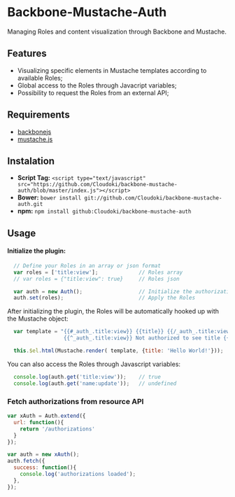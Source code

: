 # Backbone-Mustache-Auth

Managing Roles and content visualization through Backbone and Mustache.

## Features
- Visualizing specific elements in Mustache templates according to available Roles;
- Global access to the Roles through Javacript variables;
- Possibility to request the Roles from an external API;

## Requirements
- [backbonejs](http://backbonejs.org/)
- [mustache.js](https://github.com/janl/mustache.js/)

## Instalation
- **Script Tag:** `<script type="text/javascript" src="https://github.com/Cloudoki/backbone-mustache-auth/blob/master/index.js"></script>`
- **Bower:** `bower install git://github.com/Cloudoki/backbone-mustache-auth.git`
- **npm:** `npm install github:Cloudoki/backbone-mustache-auth`

## Usage
#### Initialize the plugin:
```javascript
  // Define your Roles in an array or json format
  var roles = ['title:view'];             // Roles array
  // var roles = {"title:view": true}     // Roles json

  var auth = new Auth();                  // Initialize the authorizations plugin
  auth.set(roles);                        // Apply the Roles
```

After initializing the plugin, the Roles will be automatically hooked up with the Mustache object:
```javascript
  var template = "{{#_auth_.title:view}} {{title}} {{/_auth_.title:view}} \
                  {{^_auth_.title:view}} Not authorized to see title {{/_auth_.title:view}}";

  this.$el.html(Mustache.render( template, {title: 'Hello World!'}));     // Render
```

You can also access the Roles through Javascript variables:
```javascript
  console.log(auth.get('title:view'));    // true
  console.log(auth.get('name:update'));   // undefined
```


### Fetch authorizations from resource API

```javascript
var xAuth = Auth.extend({
  url: function(){
    return '/authorizations'
  }
});

var auth = new xAuth();
auth.fetch({
  success: function(){
    console.log('authorizations loaded');  
  },
});
```
